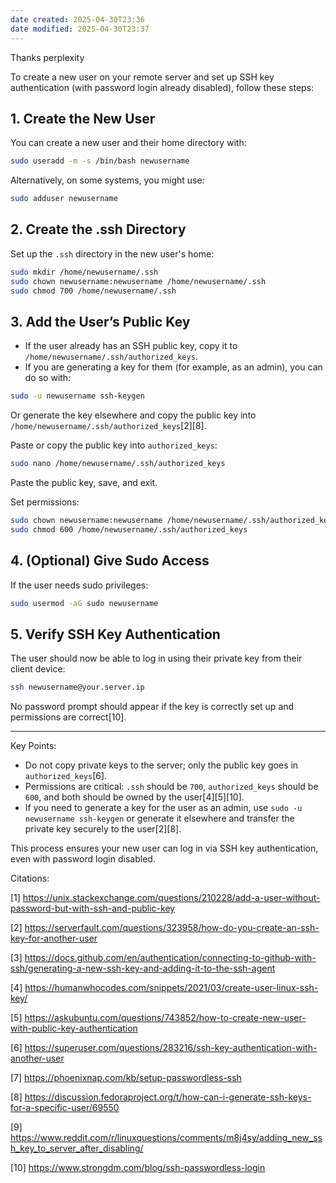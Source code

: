 ```yaml
---
date created: 2025-04-30T23:36
date modified: 2025-04-30T23:37
---
```


Thanks perplexity

To create a new user on your remote server and set up SSH key authentication (with password login already disabled), follow these steps:

## 1. Create the New User

You can create a new user and their home directory with:

```bash
sudo useradd -m -s /bin/bash newusername
```

Alternatively, on some systems, you might use:

```bash
sudo adduser newusername
```

## 2. Create the .ssh Directory

Set up the `.ssh` directory in the new user's home:

```bash
sudo mkdir /home/newusername/.ssh
sudo chown newusername:newusername /home/newusername/.ssh
sudo chmod 700 /home/newusername/.ssh
```

## 3. Add the User’s Public Key

- If the user already has an SSH public key, copy it to `/home/newusername/.ssh/authorized_keys`.
- If you are generating a key for them (for example, as an admin), you can do so with:

```bash
sudo -u newusername ssh-keygen
```

Or generate the key elsewhere and copy the public key into `/home/newusername/.ssh/authorized_keys`[2][8].

Paste or copy the public key into `authorized_keys`:

```bash
sudo nano /home/newusername/.ssh/authorized_keys
```

Paste the public key, save, and exit.

Set permissions:

```bash
sudo chown newusername:newusername /home/newusername/.ssh/authorized_keys
sudo chmod 600 /home/newusername/.ssh/authorized_keys
```

## 4. (Optional) Give Sudo Access

If the user needs sudo privileges:

```bash
sudo usermod -aG sudo newusername
```

## 5. Verify SSH Key Authentication

The user should now be able to log in using their private key from their client device:

```bash
ssh newusername@your.server.ip
```

No password prompt should appear if the key is correctly set up and permissions are correct[10].

---

Key Points:

- Do not copy private keys to the server; only the public key goes in `authorized_keys`[6].
- Permissions are critical: `.ssh` should be `700`, `authorized_keys` should be `600`, and both should be owned by the user[4][5][10].
- If you need to generate a key for the user as an admin, use `sudo -u newusername ssh-keygen` or generate it elsewhere and transfer the private key securely to the user[2][8].

This process ensures your new user can log in via SSH key authentication, even with password login disabled.

Citations:

[1] https://unix.stackexchange.com/questions/210228/add-a-user-without-password-but-with-ssh-and-public-key

[2] https://serverfault.com/questions/323958/how-do-you-create-an-ssh-key-for-another-user

[3] https://docs.github.com/en/authentication/connecting-to-github-with-ssh/generating-a-new-ssh-key-and-adding-it-to-the-ssh-agent

[4] https://humanwhocodes.com/snippets/2021/03/create-user-linux-ssh-key/

[5] https://askubuntu.com/questions/743852/how-to-create-new-user-with-public-key-authentication

[6] https://superuser.com/questions/283216/ssh-key-authentication-with-another-user

[7] https://phoenixnap.com/kb/setup-passwordless-ssh

[8] https://discussion.fedoraproject.org/t/how-can-i-generate-ssh-keys-for-a-specific-user/69550

[9] https://www.reddit.com/r/linuxquestions/comments/m8j4sy/adding_new_ssh_key_to_server_after_disabling/

[10] https://www.strongdm.com/blog/ssh-passwordless-login